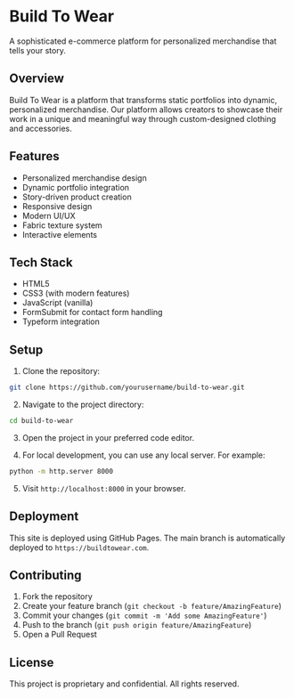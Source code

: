 # Build To Wear

A sophisticated e-commerce platform for personalized merchandise that tells your story.

## Overview

Build To Wear is a platform that transforms static portfolios into dynamic, personalized merchandise. Our platform allows creators to showcase their work in a unique and meaningful way through custom-designed clothing and accessories.

## Features

- Personalized merchandise design
- Dynamic portfolio integration
- Story-driven product creation
- Responsive design
- Modern UI/UX
- Fabric texture system
- Interactive elements

## Tech Stack

- HTML5
- CSS3 (with modern features)
- JavaScript (vanilla)
- FormSubmit for contact form handling
- Typeform integration

## Setup

1. Clone the repository:
```bash
git clone https://github.com/yourusername/build-to-wear.git
```

2. Navigate to the project directory:
```bash
cd build-to-wear
```

3. Open the project in your preferred code editor.

4. For local development, you can use any local server. For example:
```bash
python -m http.server 8000
```

5. Visit `http://localhost:8000` in your browser.

## Deployment

This site is deployed using GitHub Pages. The main branch is automatically deployed to `https://buildtowear.com`.

## Contributing

1. Fork the repository
2. Create your feature branch (`git checkout -b feature/AmazingFeature`)
3. Commit your changes (`git commit -m 'Add some AmazingFeature'`)
4. Push to the branch (`git push origin feature/AmazingFeature`)
5. Open a Pull Request

## License

This project is proprietary and confidential. All rights reserved. 